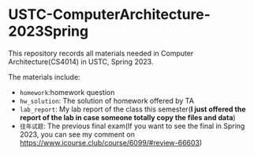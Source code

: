 # USTC-ComputerArchitecture-2023Spring

This repository records all materials needed in Computer Architecture(CS4014) in USTC, Spring 2023.

The materials include:

* `homework`:homework question
* `hw_solution`: The solution of homework offered by TA
* `lab_report`: My lab report of the class this semester(**I just offered the report of the lab in case someone totally copy the files and data**)
* `往年试题`: The previous final exam(If you want to see the final in Spring 2023, you can see my comment on https://www.icourse.club/course/6099/#review-66603)

